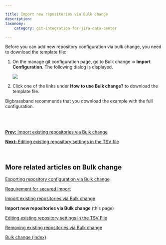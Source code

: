 ```yaml
---

title: Import new repositories via Bulk change
description:
taxonomy:
    category: git-integration-for-jira-data-center

---
```

Before you can add new repository configuration via bulk change, you need to download the template file:

1.  On the manage git configuration page, go to Bulk change ➜ **Import Configuration**. The following dialog is displayed.

    ![](/wp-content/uploads/gij-bulk-change-import-repo-cfg-c.png)

2.  Click one of the links under **How to use Bulk change?** to download the template file.

<div class="bbb-callout bbb--tip">
    <div class="irow">
    <div class="ilogobox">
        <span class="logoimg"></span>
    </div>
    <div class="imsgbox">
        Bigbrassband recommends that you download the example with the full configuration.
    </div>
    </div>
</div>
<br>

<br>
<br>

[**Prev:** Import existing repositories via Bulk change](/git-integration-for-jira-data-center/import-existing-repositories-via-bulk-change-gij-self-managed)

[**Next:** Editing existing repository settings in the TSV file](/git-integration-for-jira-data-center/editing-existing-repository-settings-in-the-TSV-file-gij-self-managed)

<br>

## More related articles on Bulk change

[Exporting repository configuration via Bulk change](/git-integration-for-jira-data-center/exporting-repository-configuration-via-bulk-change-gij-self-managed)

[Requirement for secured import](/git-integration-for-jira-data-center/requirement-for-secured-import-gij-self-managed)

[Import existing repositories via Bulk change](/git-integration-for-jira-data-center/import-existing-repositories-via-bulk-change-gij-self-managed)

**Import new repositories via Bulk change** (this page)

[Editing existing repository settings in the TSV File](/git-integration-for-jira-data-center/editing-existing-repository-settings-in-the-TSV-file-gij-self-managed)

[Removing existing repositories via Bulk change](/git-integration-for-jira-data-center/removing-existing-repositories-via-bulk-change-gij-self-managed)

[Bulk change (index)](/git-integration-for-jira-data-center/bulk-change-gij-self-managed)

